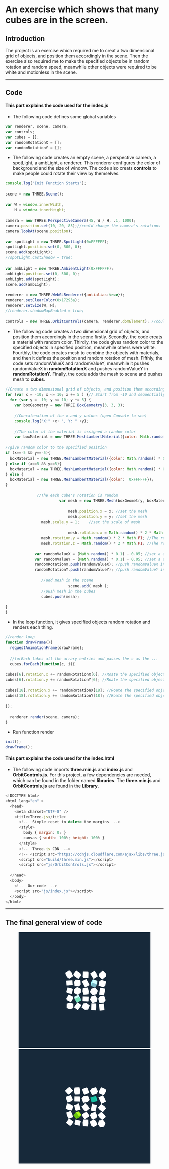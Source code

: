 # An exercise which shows that many cubes are in the screen.

## Introduction

The project is an exercise which required me to creat a two dimensional grid of objects, and position them accordingly in the scene. Then the exercise also required me to make the specified objects be in random rotation and random speed, meanwhile other objects were required to be white and motionless in the scene.

---

## Code

#### This part explains the code used for the **index.js**

* The following code defines some global variables

```JavaScript
var renderer, scene, camera;
var controls;
var cubes = [];
var randomRotationX = [];
var randomRotationY = [];
```

* The following code creates an empty scene, a perspective camera, a spotLight, a ambLight, a renderer. This renderer configures the color of background and the size of window. The code also creats **controls** to make people could rotate their view by themselves.

```JavaScript
console.log("Init Function Starts");

scene = new THREE.Scene();

var W = window.innerWidth,
    H = window.innerHeight;

camera = new THREE.PerspectiveCamera(45, W / H, .1, 1000);
camera.position.set(10, 20, 85);//could change the camera's rotations
camera.lookAt(scene.position);

var spotLight = new THREE.SpotLight(0xFFFFFF);
spotLight.position.set(0, 500, 0);
scene.add(spotLight);
//spotLight.castShadow = true;

var ambLight = new THREE.AmbientLight(0xFFFFFF);
ambLight.position.set(0, 500, 0);
ambLight.add(spotLight);
scene.add(ambLight);

renderer = new THREE.WebGLRenderer({antialias:true});
renderer.setClearColor(0x17293a);
renderer.setSize(W, H);
//renderer.shadowMapEnabled = true;

controls = new THREE.OrbitControls(camera, renderer.domElement); //could rotate the view
```

* The following code creates a two dimensional grid of objects, and position them accordingly in the scene firstly. Secondly, the code creats a material with random  color. Thirdly, the code gives random color to the specified objects in specified position, meanwhile others were white. Fourthly, the code creates mesh to combine the objects with materials, and then it defines the position and random rotation of mesh. Fifthly, the code sets randomValueX and randomValueY, meanwhile it pushes randomValueX in **randomRotationX** and pushes randomValueY in **randomRotationY**. Finally, the code adds the mesh to scene and pushes mesh to **cubes**.

```JavaScript
//Create a two dimensional grid of objects, and position them accordingly
for (var x = -10; x <= 10; x += 5 ) {// Start from -10 and sequentially add one every 5 pixels
  for (var y = -10; y <= 10; y += 5) {
    var boxGeometry = new THREE.BoxGeometry(3, 3, 3);

    //Concatenation of the x and y values (open Console to see)
    console.log("X:" +x+ ", Y: " +y);

    //The color of the material is assigned a random color
    var boxMaterial = new THREE.MeshLambertMaterial({color: Math.random() * 0xFFFFFF});

//give random color to the specified position
if (x==-5 && y==-5){
  boxMaterial = new THREE.MeshLambertMaterial({color: Math.random() * 0xFFFFFF});
} else if (x==5 && y==5){
  boxMaterial = new THREE.MeshLambertMaterial({color: Math.random() * 0xFFFFFF});
} else {
  boxMaterial = new THREE.MeshLambertMaterial({color:  0xFFFFFF});
}

              //The each cube's rotation is random
    					var mesh = new THREE.Mesh(boxGeometry, boxMaterial);

    						mesh.position.x = x; //set the mesh
    						mesh.position.y = y; //set the mesh
                mesh.scale.y = 1;    //set the scale of mesh

    						mesh.rotation.x = Math.random() * 2 * Math.PI; //The rotation of x is random
                mesh.rotation.y = Math.random() * 2 * Math.PI; //The rotation of y is random
                mesh.rotation.z = Math.random() * 2 * Math.PI; //The rotation of z is random

             var randomValueX = (Math.random() * 0.1) - 0.05; //set a appropriate randomValueX
             var randomValueY = (Math.random() * 0.1) - 0.05; //set a appropriate randomValueY
             randomRotationX.push(randomValueX); //push randomValueX into randomRotationX
             randomRotationY.push(randomValueY); //push randomValueY into randomRotationY

                //add mesh in the scene
    						scene.add( mesh );
                //push mesh in the cubes
                cubes.push(mesh);

}
}
```

* In the loop function, it gives specified objects random rotation and renders each thing.

```JavaScript
//render loop
function drawFrame(){
  requestAnimationFrame(drawFrame);

  //forEach takes all the arrary entries and passes the c as the ...
  cubes.forEach(function(c, i){

cubes[6].rotation.x += randomRotationX[6]; //Roate the specified object
cubes[6].rotation.y += randomRotationY[6]; //Roate the specified objects

cubes[18].rotation.x += randomRotationX[18]; //Roate the specified object
cubes[18].rotation.y += randomRotationY[18]; //Roate the specified object

});

  renderer.render(scene, camera);
}
```

* Run function render

```JavaScript
init();
drawFrame();
```

#### This part explains the code used for the **index.html**

* The following code imports **three.min.js** and **index.js** and **OrbitControls.js**. For this project, a few dependencies are needed, which can be found in the folder named **libraries**. The **three.min.js** and **OrbitControls.js** are found in the **Library**.

```JavaScript
<!DOCTYPE html>
<html lang="en" >
  <head>
    <meta charset="UTF-8" />
    <title>Three.js</title>
      <!--  Simple reset to delete the margins  -->
      <style>
        body { margin: 0; }
        canvas { width: 100%; height: 100% }
      </style>
      <!--  Three.js CDN  -->
      <!-- <script src="https://cdnjs.cloudflare.com/ajax/libs/three.js/96/three.min.js"></script>-->
      <script src="build/three.min.js"></script>
      <script src="js/OrbitControls.js"></script>

  </head>
  <body>
    <!--  Our code  -->
    <script src="js/index.js"></script>
  </body>
</html>
  ```

---

## The final general view of code
  <p align="center">
  <img alt="abramovic" src="assets/object1.jpg" width="420" />
  <img alt="abramovic" src="assets/object2.jpg" width="420" />
  </p>

